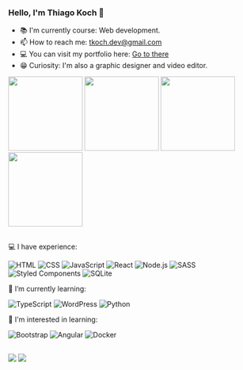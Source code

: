 ### Hello, I'm Thiago Koch 👋

- 📚 I'm currently course: Web development.
- 📫 How to reach me: tkoch.dev@gmail.com
- 💻 You can visit my portfolio here: <a href="https://tkochdev.vercel.app/" alt="portfolio" target="_blank">Go to there</a>
- 😁 Curiosity: I'm also a graphic designer and video editor.

<div>
  <img height="150em" src="https://github-profile-summary-cards.vercel.app/api/cards/profile-details?username=tkoch97&theme=tokyonight"/>
  <img height="150em" src="https://github-readme-stats.vercel.app/api?username=tkoch97&count_private=true&show_icons=true&theme=tokyonight">
  <img height="150em" src="https://github-readme-stats.vercel.app/api/top-langs/?username=tkoch97&layout=compact&theme=tokyonight">
  <img height="150em" src="https://github-readme-streak-stats.herokuapp.com/?user=tkoch97&theme=tokyonight"/>
</div>

<br/>

<p>💻 I have experience:<p>
  <img src="https://go-skill-icons.vercel.app/api/icons?i=html" title='HTML'>
  <img src="https://go-skill-icons.vercel.app/api/icons?i=css" title='CSS'>
  <img src="https://go-skill-icons.vercel.app/api/icons?i=javascript" title='JavaScript'>
  <img src="https://go-skill-icons.vercel.app/api/icons?i=react" title='React'>
  <img src="https://go-skill-icons.vercel.app/api/icons?i=nodejs" title='Node.js'>
  <img src="https://go-skill-icons.vercel.app/api/icons?i=sass" title='SASS'>
  <img src="https://go-skill-icons.vercel.app/api/icons?i=styledcomponents" title='Styled Components'>
  <img src="https://go-skill-icons.vercel.app/api/icons?i=sqlite" title='SQLite'>
<br/>

<p>🌱 I’m currently learning:<p>
  <img src="https://go-skill-icons.vercel.app/api/icons?i=typescript" title='TypeScript'>
  <img src="https://go-skill-icons.vercel.app/api/icons?i=wordpress" title='WordPress'>
  <img src="https://go-skill-icons.vercel.app/api/icons?i=python" title='Python'>
<!--     <img align="center" alt="mysql" height="30" width="40" src="https://cdn.jsdelivr.net/gh/devicons/devicon/icons/mysql/mysql-original.svg"> MySql -->
<br/>

<p>🔭 I'm interested in learning:<p>
  <img src="https://go-skill-icons.vercel.app/api/icons?i=bootstrap" title='Bootstrap'>
  <img src="https://go-skill-icons.vercel.app/api/icons?i=angular" title='Angular'>
  <img src="https://go-skill-icons.vercel.app/api/icons?i=docker" title='Docker'>
    
<br/>

##

<div>
    <a href="https://www.linkedin.com/in/tkoch97/" alt="linkedin" target="_blank"><img src="https://img.shields.io/badge/-LinkedIn-%230077B5?style=for-the-badge&logo=linkedin&logoColor=white" target="_blank"></a>
    <a href="https://www.instagram.com/tkoch.dev/" alt="istagram" target="_blank"><img src="https://img.shields.io/badge/Instagram-E4405F?style=for-the-badge&logo=instagram&logoColor=white" target="_blank"></a>    
</div>  
</footer>
